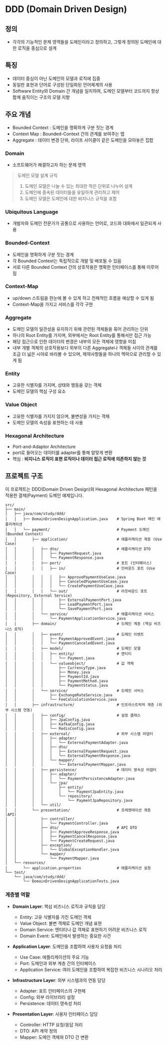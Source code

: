 # DDD (Domain Driven Design)

## 정의
- 각각의 기능적인 문제 영역들을 도메인이라고 정의하고, 그렇게 정의된 도메인에 대한 로직을 중심으로 설계

## 특징
- 데이터 중심이 아닌 도메인의 모델과 로직에 집중
- 동일한 표현과 단어로 구성된 단일화된 언어체계의 사용
- Software Entity와 Domain 간 개념을 일치하여, 도메인 모델부터 코드까지 항상 함께 움직이는 구조의 모델 지향

## 주요 개념
- Bounded Context : 도메인을 명확하게 구분 짓는 경계
- Context Map : Bounded-Context 간의 관계를 보여주는 맵
- Aggregate : 데이터 변경 단위, 라이프 사이클이 같은 도메인을 모아놓은 집합

### Domain
- 소프트웨어가 해결하고자 하는 문제 영역

> 도메인 모델 설계 규칙
> 1. 도메인 모델은 나눌 수 있는 최대한 작은 단위로 나누어 설계
> 2. 도메인에 종속된 데이터들을 유일하게 관리하고 제어
> 3. 도메인 모델은 도메인에 대한 비지니스 규칙을 포함

### Ubiquitous Language
- 개발자와 도메인 전문가가 공통으로 사용하는 언어로, 코드와 대화에서 일관되게 사용

### Bounded-Context
- 도메인을 명확하게 구분 짓는 경계
- 각 Bounded Context는 독립적으로 개발 및 배포될 수 있음
- 서로 다른 Bounded Context 간의 상호작용은 명확한 인터페이스를 통해 이루어짐

### Context-Map
- up/down 스트림을 한눈에 볼 수 있게 하고 전체적인 흐름을 예상할 수 있게 됨
- Context-Map을 가지고 서비스를 각각 구현

### Aggregate
- 도메인 모델의 일관성을 유지하기 위해 관련된 객체들을 묶어 관리하는 단위
- 하나의 Root Entity를 가지며, 외부에서는 Root Entity를 통해서만 접근 가능
- 해당 접근으로 인한 데이터의 변경은 내부의 모든 객체에 영향을 미침
- 내부 개별 객체의 상호작용보다 외부의 다른 Aggregate나 객체들 사이의 관계를 조금 더 넓은 시야로 바라볼 수 있으며, 제약사항들을 하나의 맥락으로 관리할 수 있게 됨

### Entity
- 고유한 식별자를 가지며, 상태와 행동을 갖는 객체
- 도메인 모델의 핵심 구성 요소

### Value Object
- 고유한 식별자를 가지지 않으며, 불변성을 가지는 객체
- 도메인 모델의 속성을 표현하는 데 사용

### Hexagonal Architecture 
- Port-and-Adaptor Architecture
- port로 들어오는 데이터를 adapter를 통해 알맞게 변환
- 핵심 : **비지니스 로직이 표현 로직이나 데이터 접근 로직에 의존하지 않는 것**

## 프로젝트 구조

이 프로젝트는 DDD(Domain Driven Design)와 Hexagonal Architecture 패턴을 적용한 결제(Payment) 도메인 예제입니다.

```
src/
├── main/
│   ├── java/com/study/ddd/
│   │   ├── DomainDrivenDesignApplication.java    # Spring Boot 메인 애플리케이션
│   │   └── payment/                              # Payment 도메인 (Bounded Context)
│   │       ├── application/                      # 애플리케이션 계층 (Use Case)
│   │       │   ├── dto/                          # 애플리케이션 DTO
│   │       │   │   ├── PaymentRequest.java
│   │       │   │   └── PaymentResponse.java
│   │       │   ├── port/                         # 포트 (인터페이스)
│   │       │   │   ├── in/                       # 인바운드 포트 (Use Case)
│   │       │   │   │   ├── ApprovePaymentUseCase.java
│   │       │   │   │   ├── CanceledPaymentUseCase.java
│   │       │   │   │   └── CreatePaymentUseCase.java
│   │       │   │   └── out/                      # 아웃바운드 포트 (Repository, External Service)
│   │       │   │       ├── ExternalPaymentPort.java
│   │       │   │       ├── LoadPaymentPort.java
│   │       │   │       └── SavePaymentPort.java
│   │       │   └── service/                      # 애플리케이션 서비스
│   │       │       └── PaymentApplicationService.java
│   │       ├── domain/                           # 도메인 계층 (핵심 비즈니스 로직)
│   │       │   ├── event/                        # 도메인 이벤트
│   │       │   │   ├── PaymentApprovedEvent.java
│   │       │   │   └── PaymentCanceledEvent.java
│   │       │   ├── model/                        # 도메인 모델
│   │       │   │   ├── entity/                   # 엔티티
│   │       │   │   │   └── Payment.java
│   │       │   │   └── valueobject/              # 값 객체
│   │       │   │       ├── CurrencyType.java
│   │       │   │       ├── Money.java
│   │       │   │       ├── PaymentId.java
│   │       │   │       ├── PaymentMethod.java
│   │       │   │       └── PaymentStatus.java
│   │       │   └── service/                      # 도메인 서비스
│   │       │       ├── ExchangeRateService.java
│   │       │       └── FeeCalculationService.java
│   │       ├── infrastructure/                   # 인프라스트럭처 계층 (외부 시스템 연동)
│   │       │   ├── config/                       # 설정 클래스
│   │       │   │   ├── JpaConfig.java
│   │       │   │   ├── KafkaConfig.java
│   │       │   │   └── RedisConfig.java
│   │       │   ├── external/                     # 외부 시스템 어댑터
│   │       │   │   ├── adapter/
│   │       │   │   │   └── ExternalPaymentAdapter.java
│   │       │   │   ├── dto/
│   │       │   │   │   ├── ExternalPaymentRequest.java
│   │       │   │   │   └── ExternalPaymentResponse.java
│   │       │   │   └── mapper/
│   │       │   │       └── ExternalPaymentMapper.java
│   │       │   ├── persistence/                  # 데이터 영속성 어댑터
│   │       │   │   ├── adapter/
│   │       │   │   │   └── PaymentPersistenceAdapter.java
│   │       │   │   └── jpa/
│   │       │   │       ├── entity/
│   │       │   │       │   └── PaymentJpaEntity.java
│   │       │   │       └── repository/
│   │       │   │           └── PaymentJpaRepository.java
│   │       │   └── util/
│   │       └── presentation/                     # 프레젠테이션 계층 (API)
│   │           ├── controller/
│   │           │   └── PaymentController.java
│   │           ├── dto/                          # API DTO
│   │           │   ├── PaymentApproveResponse.java
│   │           │   ├── PaymentCancelResponse.java
│   │           │   └── PaymentCreateRequest.java
│   │           ├── exception/
│   │           │   └── GlobalExceptionHandler.java
│   │           └── mapper/
│   │               └── PaymentMapper.java
│   └── resources/
│       └── application.properties                # 애플리케이션 설정
└── test/
    └── java/com/study/ddd/
        └── DomainDrivenDesignApplicationTests.java
```

### 계층별 역할

- **Domain Layer**: 핵심 비즈니스 로직과 규칙을 담당
  - Entity: 고유 식별자를 가진 도메인 객체
  - Value Object: 불변 객체로 도메인 개념 표현
  - Domain Service: 엔티티나 값 객체로 표현하기 어려운 비즈니스 로직
  - Domain Event: 도메인에서 발생하는 중요한 사건

- **Application Layer**: 도메인을 조합하여 사용자 요청을 처리
  - Use Case: 애플리케이션의 주요 기능
  - Port: 도메인과 외부 계층 간의 인터페이스
  - Application Service: 여러 도메인을 조합하여 복잡한 비즈니스 시나리오 처리

- **Infrastructure Layer**: 외부 시스템과의 연동 담당
  - Adapter: 포트 인터페이스의 구현체
  - Config: 외부 라이브러리 설정
  - Persistence: 데이터 영속성 처리

- **Presentation Layer**: 사용자 인터페이스 담당
  - Controller: HTTP 요청/응답 처리
  - DTO: API 계약 정의
  - Mapper: 도메인 객체와 DTO 간 변환
